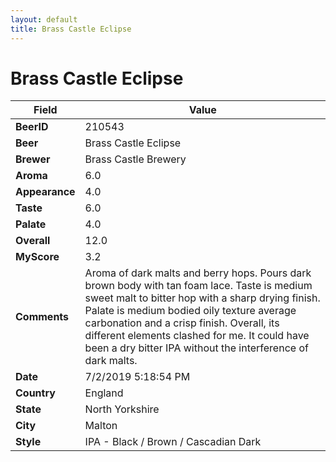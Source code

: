 ```yaml
---
layout: default
title: Brass Castle Eclipse
---
```


# Brass Castle Eclipse

| Field         | Value     |
|---------------|-----------|
| **BeerID** | 210543 |
| **Beer** | Brass Castle Eclipse |
| **Brewer** | Brass Castle Brewery |
| **Aroma** | 6.0 |
| **Appearance** | 4.0 |
| **Taste** | 6.0 |
| **Palate** | 4.0 |
| **Overall** | 12.0 |
| **MyScore** | 3.2 |
| **Comments** | Aroma of dark malts and berry hops. Pours dark brown body with tan foam lace. Taste is medium sweet malt to bitter hop with a sharp drying finish. Palate is medium bodied oily texture average carbonation and a crisp finish. Overall, its different elements clashed for me. It could have been a dry bitter IPA without the interference of dark malts. |
| **Date** | 7/2/2019 5:18:54 PM |
| **Country** | England |
| **State** | North Yorkshire |
| **City** | Malton |
| **Style** | IPA - Black / Brown / Cascadian Dark |
